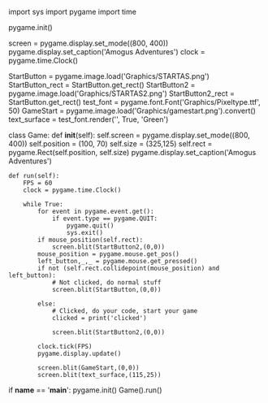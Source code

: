 import sys
import pygame
import time

pygame.init()
    
screen = pygame.display.set_mode((800, 400))
pygame.display.set_caption('Amogus Adventures')
clock = pygame.time.Clock()


StartButton = pygame.image.load('Graphics/STARTAS.png')
StartButton_rect = StartButton.get_rect()
StartButton2 = pygame.image.load('Graphics/STARTAS2.png')
StartButton2_rect = StartButton.get_rect()
test_font = pygame.font.Font('Graphics/Pixeltype.ttf', 50)
GameStart = pygame.image.load('Graphics/gamestart.png').convert()
text_surface = test_font.render('', True, 'Green')


class Game:
    def __init__(self):
        self.screen = pygame.display.set_mode((800, 400))
        self.position = (100, 70)
        self.size = (325,125)
        self.rect = pygame.Rect(self.position, self.size)
        pygame.display.set_caption('Amogus Adventures')

    def run(self):
        FPS = 60
        clock = pygame.time.Clock()
    
        while True:
            for event in pygame.event.get():
                if event.type == pygame.QUIT:
                    pygame.quit()
                    sys.exit()
            if mouse_position(self.rect):
                screen.blit(StartButton2,(0,0))
            mouse_position = pygame.mouse.get_pos()
            left_button,_,_ = pygame.mouse.get_pressed()
            if not (self.rect.collidepoint(mouse_position) and left_button):
                # Not clicked, do normal stuff
                screen.blit(StartButton,(0,0))
                    
            else:
                # Clicked, do your code, start your game
                clicked = print('clicked')
                
                screen.blit(StartButton2,(0,0))

            clock.tick(FPS)
            pygame.display.update()

            screen.blit(GameStart,(0,0))
            screen.blit(text_surface,(115,25))


            
if __name__ == '__main__':
    pygame.init()
    Game().run()
